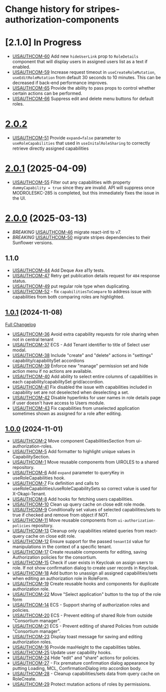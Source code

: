 # Change history for stripes-authorization-components

# [2.1.0] In Progress

* [UISAUTHCOM-60](https://folio-org.atlassian.net/browse/UISAUTHCOM-60) Add new `hideUserLink` prop to `RoleDetails` component that will display users in assigned users list as a text if enabled.
* [UISAUTHCOM-59](https://folio-org.atlassian.net/browse/UISAUTHCOM-59) Increase request timeout in `useCreateRoleMutation`, `useEditRoleMutation` from default 30 seconds to 10 minutes. This can be decreased if back-end performance improves.
* [UISAUTHCOM-65](https://folio-org.atlassian.net/browse/UISAUTHCOM-65) Provide the ability to pass props to control whether certain actions can be performed.
* [UISAUTHCOM-66](https://folio-org.atlassian.net/browse/UISAUTHCOM-66) Suppress edit and delete menu buttons for default roles.

# [2.0.2](https://github.com/folio-org/stripes-authorization-components/tree/v2.0.2)

* [UISAUTHCOM-51](https://folio-org.atlassian.net/browse/UISAUTHCOM-51) Provide `expand=false` parameter to `useRoleCapabilities` that used in `useInitalRoleSharing` to correctly retrieve directly assigned capabilities

# [2.0.1](https://github.com/folio-org/stripes-authorization-components/tree/v2.0.1) (2025-04-09)

* [UISAUTHCOM-55](https://folio-org.atlassian.net/browse/UISAUTHCOM-55) Filter out any capabilities with property `dummyCapability = true` since they are invalid. API will suppress once MODROLESKC-285 is completed, but this immediately fixes the issue in the UI.

# [2.0.0](https://github.com/folio-org/stripes-authorization-components/tree/v2.0.0) (2025-03-13)

* *BREAKING* [UISAUTHCOM-46](https://folio-org.atlassian.net/browse/UISAUTHCOM-46) migrate react-intl to v7.
* *BREAKING* [UISAUTHCOM-50](https://folio-org.atlassian.net/browse/UISAUTHCOM-50) migrate stripes dependencies to their Sunflower versions.

## 1.1.0

* [UISAUTHCOM-44](https://folio-org.atlassian.net/browse/UISAUTHCOM-44) Add Deque Axe a11y tests.
* [UISAUTHCOM-47](https://folio-org.atlassian.net/browse/UISAUTHCOM-47) Retry get publication details request for `404` response status.
* [UISAUTHCOM-49](https://folio-org.atlassian.net/browse/UISAUTHCOM-49) put regular role type when duplicating.
* [UISAUTHCOM-52](https://folio-org.atlassian.net/browse/UISAUTHCOM-52) - fix `capabilitiesToCompare` to address issue with capabilities from both comparing roles are highlighted.

## [1.0.1](https://github.com/folio-org/stripes-authorization-components/tree/v1.0.1) (2024-11-08)
[Full Changelog](https://github.com/folio-org/stripes-acq-components/compare/v1.0.0...v1.0.1)

* [UISAUTHCOM-36](https://folio-org.atlassian.net/browse/UISAUTHCOM-36) Avoid extra capability requests for role sharing when not in central tenant
* [UISAUTHCOM-37](https://folio-org.atlassian.net/browse/UISAUTHCOM-37) ECS - Add Tenant identifier to title of Select user modal.
* [UISAUTHCOM-38](https://folio-org.atlassian.net/browse/UISAUTHCOM-38) Include "create" and "delete" actions in "settings" capability/capabilitySet accordions
* [UISAUTHCOM-39](https://folio-org.atlassian.net/browse/UISAUTHCOM-39) Enforce new "manage" permission set and hide action menu if no actions are available.
* [UISAUTHCOM-40](https://folio-org.atlassian.net/browse/UISAUTHCOM-40) Add ability to select entire columns of capabilities in each capability/capabilitySet grid/accordion.
* [UISAUTHCOM-41](https://folio-org.atlassian.net/browse/UISAUTHCOM-41) Fix disabled the issue with capabilities included in capability set are not deselected when deselecting a set.
* [UISAUTHCOM-42](https://folio-org.atlassian.net/browse/UISAUTHCOM-42) Disable hyperlinks for user names in role details page if user doesn't have access to Users module.
* [UISAUTHCOM-43](https://folio-org.atlassian.net/browse/UISAUTHCOM-43) Fix capabilities from unselected application sometimes shown as assigned for a role after editing.

## [1.0.0](https://github.com/folio-org/stripes-authorization-components/tree/v1.0.0) (2024-11-01)

* [UISAUTHCOM-2](https://folio-org.atlassian.net/browse/UISAUTHCOM-2) Move component CapabilitiesSection from
  ui-authorization-roles.
* [UISAUTHCOM-5](https://folio-org.atlassian.net/browse/UISAUTHCOM-5) Add formatter to highlight unique values in
  CapabilitySection.
* [UISAUTHCOM-1](https://folio-org.atlassian.net/browse/UISAUTHCOM-1) Move reusable components from UIROLES to a shared
  repository.
* [UISAUTHCOM-6](https://folio-org.atlassian.net/browse/UISAUTHCOM-6) Add `expand` parameter to queryKey in
  useRoleCapabilities hook.
* [UISAUTHCOM-7](https://folio-org.atlassian.net/browse/UISAUTHCOM-7) Fix definition and calls to
  useRoleCapabilities/useRoleCapabilitySets so correct value is used for X-Okapi-Tenant.
* [UISAUTHCOM-8](https://folio-org.atlassian.net/browse/UISAUTHCOM-8) Add hooks for fetching users capabilities.
* [UISAUTHCOM-10](https://folio-org.atlassian.net/browse/UISAUTHCOM-10) Clean up query cache on close edit role mode.
* [UISAUTHCOM-9](https://folio-org.atlassian.net/browse/UISAUTHCOM-9) Conditionally set values of selected capabilities/sets to true if checked and remove from object if NOT.
* [UISAUTHCOM-11](https://folio-org.atlassian.net/browse/UISAUTHCOM-11) Move reusable components from `ui-authorization-policies` repository.
* [UISAUTHCOM-13](https://folio-org.atlassian.net/browse/UISAUTHCOM-13) Cleanup only capabilities related queries from react-query cache on close edit role.
* [UISAUTHCOM-12](https://folio-org.atlassian.net/browse/UISAUTHCOM-12) Ensure support for the passed `tenantId` value for manipulations in the context of a specific tenant.
* [UISAUTHCOM-17](https://folio-org.atlassian.net/browse/UISAUTHCOM-17) Create reusable components for editing, saving Authorization policies for the consortium.
* [UISAUTHCOM-15](https://folio-org.atlassian.net/browse/UISAUTHCOM-15) Check if user exists in Keycloak on assign users to role. If not show confirmation dialog to create user records in Keycloak.
* [UISAUTHCOM-18](https://folio-org.atlassian.net/browse/UISAUTHCOM-18) Add button to unassign all assigned capabilities/sets when editing an authorization role in RoleForm. 
* [UISAUTHCOM-19](https://folio-org.atlassian.net/browse/UISAUTHCOM-19) Create reusable hooks and components for duplicate authorization role.
* [UISAUTHCOM-22](https://folio-org.atlassian.net/browse/UISAUTHCOM-22) Move "Select application" button to the top of the role form
* [UISAUTHCOM-14](https://folio-org.atlassian.net/browse/UISAUTHCOM-14) ECS - Support sharing of authorization roles and policies.
* [UISAUTHCOM-20](https://folio-org.atlassian.net/browse/UISAUTHCOM-20) ECS - Prevent editing of shared Role from outside "Consortium manager".
* [UISAUTHCOM-21](https://folio-org.atlassian.net/browse/UISAUTHCOM-21) ECS - Prevent editing of shared Policies from outside "Consortium manager".
* [UISAUTHCOM-23](https://folio-org.atlassian.net/browse/UISAUTHCOM-23) Display toast message for saving and editing authorization roles.
* [UISAUTHCOM-16](https://folio-org.atlassian.net/browse/UISAUTHCOM-16) Provide maxHeight to the capabilities tables.
* [UISAUTHCOM-25](https://folio-org.atlassian.net/browse/UISAUTHCOM-25) Update user capability hooks.
* [UISAUTHCOM-24](https://folio-org.atlassian.net/browse/UISAUTHCOM-24) Hide "edit" and "share" actions for policies.
* [UISAUTHCOM-27](https://folio-org.atlassian.net/browse/UISAUTHCOM-27) - Fix premature confirmation dialog appearance by putting Loading, MCL, ConfirmationDialog into accordion body.
* [UISAUTHCOM-28](https://folio-org.atlassian.net/browse/UISAUTHCOM-28) - Cleanup capabilities/sets data from query cache on RoleCreate.
* [UISAUTHCOM-29](https://folio-org.atlassian.net/browse/UISAUTHCOM-29) Protect mutation actions of roles by permissions.
